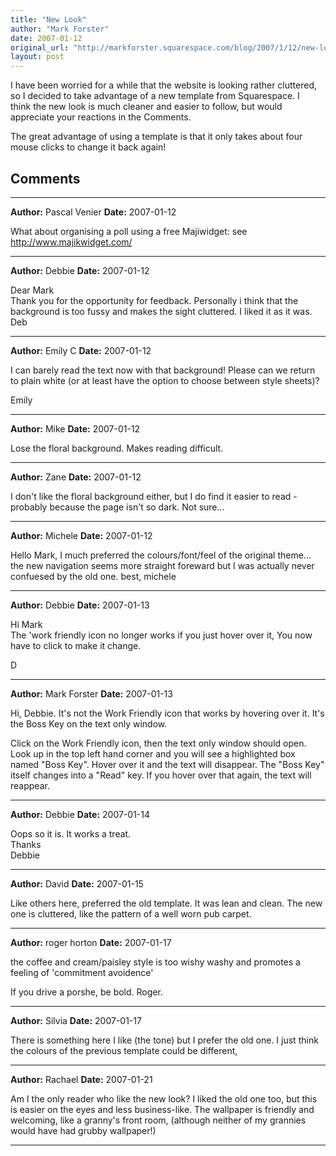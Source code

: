 ```yaml
---
title: "New Look"
author: "Mark Forster"
date: 2007-01-12
original_url: "http://markforster.squarespace.com/blog/2007/1/12/new-look.html"
layout: post
---
```


I have been worried for a while that the website is looking rather cluttered, so I decided to take advantage of a new template from Squarespace. I think the new look is much cleaner and easier to follow, but would appreciate your reactions in the Comments.

The great advantage of using a template is that it only takes about four mouse clicks to change it back again!


## Comments

---

**Author:** Pascal Venier
**Date:** 2007-01-12

What about organising a poll using a free Majiwidget: see <http://www.majikwidget.com/>

---

**Author:** Debbie
**Date:** 2007-01-12

Dear Mark  
Thank you for the opportunity for feedback. Personally i think that the background is too fussy and makes the sight cluttered. I liked it as it was.  
Deb

---

**Author:** Emily C
**Date:** 2007-01-12

I can barely read the text now with that background! Please can we return to plain white (or at least have the option to choose between style sheets)?  
  
Emily

---

**Author:** Mike
**Date:** 2007-01-12

Lose the floral background. Makes reading difficult.

---

**Author:** Zane
**Date:** 2007-01-12

I don't like the floral background either, but I do find it easier to read - probably because the page isn't so dark. Not sure...

---

**Author:** Michele
**Date:** 2007-01-12

Hello Mark, I much preferred the colours/font/feel of the original theme... the new navigation seems more straight foreward but I was actually never confuesed by the old one. best, michele

---

**Author:** Debbie
**Date:** 2007-01-13

Hi Mark  
 The 'work friendly icon no longer works if you just hover over it, You now have to click to make it change.  
  
D

---

**Author:** Mark Forster
**Date:** 2007-01-13

Hi, Debbie. It's not the Work Friendly icon that works by hovering over it. It's the Boss Key on the text only window.  
  
Click on the Work Friendly icon, then the text only window should open. Look up in the top left hand corner and you will see a highlighted box named "Boss Key". Hover over it and the text will disappear. The "Boss Key" itself changes into a "Read" key. If you hover over that again, the text will reappear.

---

**Author:** Debbie
**Date:** 2007-01-14

Oops so it is. It works a treat.  
Thanks  
Debbie

---

**Author:** David
**Date:** 2007-01-15

Like others here, preferred the old template. It was lean and clean. The new one is cluttered, like the pattern of a well worn pub carpet.

---

**Author:** roger horton
**Date:** 2007-01-17

the coffee and cream/paisley style is too wishy washy and promotes a feeling of 'commitment avoidence'  
  
If you drive a porshe, be bold. Roger.

---

**Author:** Silvia
**Date:** 2007-01-17

There is something here I like (the tone) but I prefer the old one. I just think the colours of the previous template could be different,

---

**Author:** Rachael
**Date:** 2007-01-21

Am I the only reader who like the new look? I liked the old one too, but this is easier on the eyes and less business-like. The wallpaper is friendly and welcoming, like a granny's front room, (although neither of my grannies would have had grubby wallpaper!)

---
